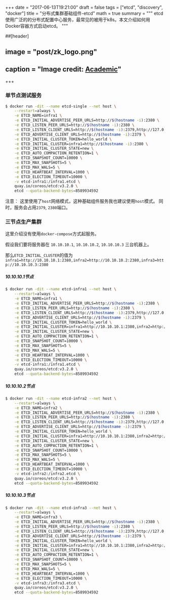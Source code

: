 +++
date = "2017-06-13T19:21:00"
draft = false
tags = ["etcd", "discovery", "docker"]
title = "分布式集群基础组件-etcd"
math = true
summary = """
etcd使用广泛的的分布式配置中心服务，最常见的被用于k8s。本文介绍如何用Docker容器方式启动etcd。
"""

##[header]
## image = "post/zk_logo.png" 
## caption = "Image credit: [**Academic**](https://github.com/gcushen/hugo-academic/)"

+++


### 单节点测试服务

````bash
$ docker run -dit --name etcd-single --net host \
    --restart=always \
    -e ETCD_NAME=infra1 \
    -e ETCD_INITIAL_ADVERTISE_PEER_URLS=http://$(hostname -i):2380 \
    -e ETCD_LISTEN_PEER_URLS=http://$(hostname -i):2380 \
    -e ETCD_LISTEN_CLIENT_URLS=http://$(hostname -i):2379,http://127.0.0.1:2379 \
    -e ETCD_ADVERTISE_CLIENT_URLS=http://$(hostname -i):2379 \
    -e ETCD_INITIAL_CLUSTER_TOKEN=hello_world \
    -e ETCD_INITIAL_CLUSTER=infra1=http://$(hostname -i):2380 \
    -e ETCD_INITIAL_CLUSTER_STATE=new \
    -e ETCD_AUTO_COMPACTION_RETENTION=1 \
    -e ETCD_SNAPSHOT_COUNT=10000 \
    -e ETCD_MAX_SNAPSHOTS=5 \
    -e ETCD_MAX_WALS=5 \
    -e ETCD_HEARTBEAT_INTERVAL=1000 \
    -e ETCD_ELECTION_TIMEOUT=10000 \
    -v etcd-infra1:/infra1.etcd \
    quay.io/coreos/etcd:v3.2.0 \
    etcd --quota-backend-bytes=8589934592
````

注意： 这里使用了``host``网络模式，这种基础组件服务我也建议使用``host``模式。
同时，服务会占用``2379``, ``2380``端口。


### 三节点生产集群

这里介绍没有使用``docker-compose``方式起服务。

假设我们要将服务器在 ``10.10.10.1``, ``10.10.10.2``, ``10.10.10.3`` 三台机器上。

那么``ETCD_INITIAL_CLUSTER``的值为``infra1=http://10.10.10.1:2380,infra2=http://10.10.10.2:2380,infra3=http://10.10.10.3:2380``

##### 10.10.10.1节点

````bash
$ docker run -dit --name etcd-infra1 --net host \
    --restart=always \
    -e ETCD_NAME=infra1 \
    -e ETCD_INITIAL_ADVERTISE_PEER_URLS=http://$(hostname -i):2380 \
    -e ETCD_LISTEN_PEER_URLS=http://$(hostname -i):2380 \
    -e ETCD_LISTEN_CLIENT_URLS=http://$(hostname -i):2379,http://127.0.0.1:2379 \
    -e ETCD_ADVERTISE_CLIENT_URLS=http://$(hostname -i):2379 \
    -e ETCD_INITIAL_CLUSTER_TOKEN=hello_world \
    -e ETCD_INITIAL_CLUSTER=infra1=http://10.10.10.1:2380,infra2=http://10.10.10.2:2380,infra3=http://10.10.10.3:2380 \
    -e ETCD_INITIAL_CLUSTER_STATE=new \
    -e ETCD_AUTO_COMPACTION_RETENTION=1 \
    -e ETCD_SNAPSHOT_COUNT=10000 \
    -e ETCD_MAX_SNAPSHOTS=5 \
    -e ETCD_MAX_WALS=5 \
    -e ETCD_HEARTBEAT_INTERVAL=1000 \
    -e ETCD_ELECTION_TIMEOUT=10000 \
    -v etcd-infra1:/infra1.etcd \
    quay.io/coreos/etcd:v3.2.0 \
    etcd --quota-backend-bytes=8589934592
````

##### 10.10.10.2节点

````bash
$ docker run -dit --name etcd-infra2 --net host \
    --restart=always \
    -e ETCD_NAME=infra2 \
    -e ETCD_INITIAL_ADVERTISE_PEER_URLS=http://$(hostname -i):2380 \
    -e ETCD_LISTEN_PEER_URLS=http://$(hostname -i):2380 \
    -e ETCD_LISTEN_CLIENT_URLS=http://$(hostname -i):2379,http://127.0.0.1:2379 \
    -e ETCD_ADVERTISE_CLIENT_URLS=http://$(hostname -i):2379 \
    -e ETCD_INITIAL_CLUSTER_TOKEN=hello_world \
    -e ETCD_INITIAL_CLUSTER=infra1=http://10.10.10.1:2380,infra2=http://10.10.10.2:2380,infra3=http://10.10.10.3:2380 \
    -e ETCD_INITIAL_CLUSTER_STATE=new \
    -e ETCD_AUTO_COMPACTION_RETENTION=1 \
    -e ETCD_SNAPSHOT_COUNT=10000 \
    -e ETCD_MAX_SNAPSHOTS=5 \
    -e ETCD_MAX_WALS=5 \
    -e ETCD_HEARTBEAT_INTERVAL=1000 \
    -e ETCD_ELECTION_TIMEOUT=10000 \
    -v etcd-infra2:/infra2.etcd \
    quay.io/coreos/etcd:v3.2.0 \
    etcd --quota-backend-bytes=8589934592
````

##### 10.10.10.3节点

````bash
$ docker run -dit --name etcd-infra3 --net host \
    --restart=always \
    -e ETCD_NAME=infra3 \
    -e ETCD_INITIAL_ADVERTISE_PEER_URLS=http://$(hostname -i):2380 \
    -e ETCD_LISTEN_PEER_URLS=http://$(hostname -i):2380 \
    -e ETCD_LISTEN_CLIENT_URLS=http://$(hostname -i):2379,http://127.0.0.1:2379 \
    -e ETCD_ADVERTISE_CLIENT_URLS=http://$(hostname -i):2379 \
    -e ETCD_INITIAL_CLUSTER_TOKEN=hello_world \
    -e ETCD_INITIAL_CLUSTER=infra1=http://10.10.10.1:2380,infra2=http://10.10.10.2:2380,infra3=http://10.10.10.3:2380 \
    -e ETCD_INITIAL_CLUSTER_STATE=new \
    -e ETCD_AUTO_COMPACTION_RETENTION=1 \
    -e ETCD_SNAPSHOT_COUNT=10000 \
    -e ETCD_MAX_SNAPSHOTS=5 \
    -e ETCD_MAX_WALS=5 \
    -e ETCD_HEARTBEAT_INTERVAL=1000 \
    -e ETCD_ELECTION_TIMEOUT=10000 \
    -v etcd-infra3:/infra3.etcd \
    quay.io/coreos/etcd:v3.2.0 \
    etcd --quota-backend-bytes=8589934592
````
